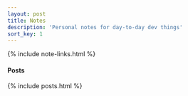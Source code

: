 ```yaml
---
layout: post
title: Notes
description: 'Personal notes for day-to-day dev things'
sort_key: 1
---
```


{% include note-links.html %}

#### Posts

{% include posts.html %}
